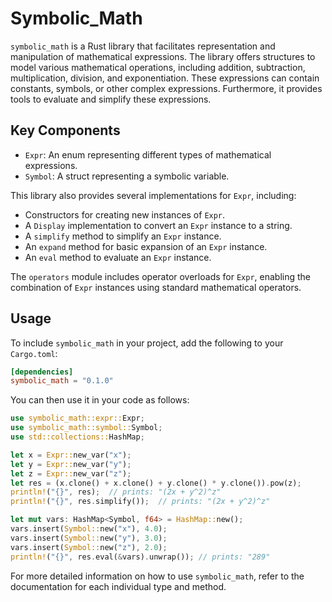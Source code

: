 # Symbolic_Math

`symbolic_math` is a Rust library that facilitates representation and manipulation of mathematical expressions. The library offers structures to model various mathematical operations, including addition, subtraction, multiplication, division, and exponentiation. These expressions can contain constants, symbols, or other complex expressions. Furthermore, it provides tools to evaluate and simplify these expressions.

## Key Components

- `Expr`: An enum representing different types of mathematical expressions.
- `Symbol`: A struct representing a symbolic variable.

This library also provides several implementations for `Expr`, including:

- Constructors for creating new instances of `Expr`.
- A `Display` implementation to convert an `Expr` instance to a string.
- A `simplify` method to simplify an `Expr` instance.
- An `expand` method for basic expansion of an `Expr` instance.
- An `eval` method to evaluate an `Expr` instance.

The `operators` module includes operator overloads for `Expr`, enabling the combination of `Expr` instances using standard mathematical operators.

## Usage

To include `symbolic_math` in your project, add the following to your `Cargo.toml`:

```toml
[dependencies]
symbolic_math = "0.1.0"
```

You can then use it in your code as follows:

```rust
use symbolic_math::expr::Expr;
use symbolic_math::symbol::Symbol;
use std::collections::HashMap;

let x = Expr::new_var("x");
let y = Expr::new_var("y");
let z = Expr::new_var("z");
let res = (x.clone() + x.clone() + y.clone() * y.clone()).pow(z);
println!("{}", res);  // prints: "(2x + y^2)^z"
println!("{}", res.simplify());  // prints: "(2x + y^2)^z"

let mut vars: HashMap<Symbol, f64> = HashMap::new();
vars.insert(Symbol::new("x"), 4.0);
vars.insert(Symbol::new("y"), 3.0);
vars.insert(Symbol::new("z"), 2.0);
println!("{}", res.eval(&vars).unwrap()); // prints: "289"
```

For more detailed information on how to use `symbolic_math`, refer to the documentation for each individual type and method.
